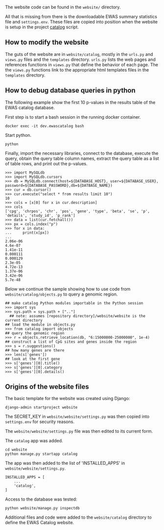 The website code can be found in the `website/` directory.

All that is missing from there is the downloadable
EWAS summary statistics file and `settings.env`.
These files are copied into position when the website
is setup in the project [catalog](../catalog) script.

## How to modify the website

The guts of the website are in `website/catalog`, mostly
in the `urls.py` and `views.py` files and the `templates` directory.
`urls.py` lists the web pages and references functions
in `views.py` that define the behavior of each page.
The the `views.py` functions link to the appropriate
html templates files in the `templates` directory.

## How to debug database queries in python

The following example show the first 10 p-values in the
results table of the EWAS catalog database.

First step is to start a bash session in the
running docker container. 
```
docker exec -it dev.ewascatalog bash
```

Start python.
```
python
```

Finally, import the necessary libraries, connect to the database,
execute the query, obtain the query table column names,
extract the query table as a list of table rows,
and print out the p-values.
```
>>> import MySQLdb
>>> import MySQLdb.cursors
>>> db = MySQLdb.connect(host=${DATABASE_HOST}, user=${DATABASE_USER}, password=${DATABASE_PASSWORD},db=${DATBASE_NAME})
>>> cur = db.cursor()
>>> cur.execute("select * from results limit 10")
10
>>> cols = [x[0] for x in cur.description]
>>> cols
['cpg', 'chrpos', 'chr', 'pos', 'gene', 'type', 'beta', 'se', 'p', 'details', 'study_id', 'p_rank']
>>> data = list(cur.fetchall())
>>> px = cols.index("p")
>>> for x in data:
...     print(x[px])
...
2.06e-06
4.6e-07
1.41e-11
0.000111
0.000129
2.3e-05
4.72e-13
1.37e-06
3.42e-06
5.7e-48
```

Below we continue the sample showing how to
use code from `website/catalog/objects.py`
to query a genomic region.
```
## make catalog Python modules importable in the Python session
>>> import sys
>>> sys.path = sys.path + [".."]
  ## note: assumes [repository directory]/website/website is the current directory
## load the module in objects.py
>>> from catalog import objects
## query the genomic region
>>> r = objects.retrieve_location(db, "6:15000000-25000000", 1e-4)
## construct a list of CpG sites and genes inside the region
>>> s = r.suggestions()
## how many genes are there
>>> len(s['genes'])
## look at the first gene
>>> s['genes'][0].title()
>>> s['genes'][0].category
>>> s['genes'][0].details()
```

## Origins of the website files

The basic template for the website was created using Django:
```
django-admin startproject website
```

The SECRET_KEY in `website/website/settings.py` was then copied
into `settings.env` for security reasons.

The `website/website/settings.py` file was then edited to its current form.

The `catalog` app was added.
```
cd website
python manage.py startapp catalog
```

The app was then added to the list of 'INSTALLED_APPS'
in `website/website/settings.py`.
```
INSTALLED_APPS = [
    ...
    'catalog',
]
```

Access to the database was tested:
```
python website/manage.py inspectdb
```

Additional files and code were added to the
`website/catalog` directory 
to define the EWAS Catalog website.







